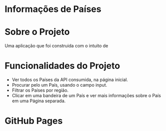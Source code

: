# Informações de Países

# Sobre o Projeto 

Uma aplicação que foi construida com o intuito de 

# Funcionalidades do Projeto

- Ver todos os Países da API consumida, na página inicial.
- Procurar pelo um País, usando o campo input.
- Filtrar os Países por região.
- Clicar em uma bandeira de um País e ver mais informações sobre o País em uma Página separada.

# GitHub Pages







